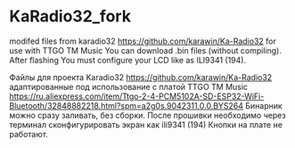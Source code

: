 # KaRadio32_fork
modifed files from karadio32 https://github.com/karawin/Ka-Radio32
for use with TTGO TM Music
You can download .bin files (without compiling). 
After flashing You must configure your LCD like as ILI9341 (194).

Файлы для проекта Karadio32 https://github.com/karawin/Ka-Radio32
адаптированные под использование с платой TTGO TM Music
https://ru.aliexpress.com/item/Ttgo-2-4-PCM5102A-SD-ESP32-WiFi-Bluetooth/32848882218.html?spm=a2g0s.9042311.0.0.BYS264
Бинарник можно сразу заливать, без сборки. После прошивки необходимо через терминал сконфигурировать экран как ili9341 (194) Кнопки на плате не работают.
